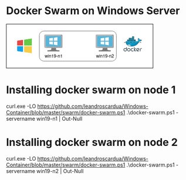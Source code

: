 # Docker Swarm on Windows Server

![alt text](https://github.com/leandroscardua/Windows-Container/blob/master/swarm/Untitled%20Diagram-Page-1.png)

# Installing docker swarm on node 1
curl.exe -LO https://github.com/leandroscardua/Windows-Container/blob/master/swarm/docker-swarm.ps1
.\docker-swarm.ps1 -servername win19-n1 | Out-Null

# Installing docker swarm on node 2
curl.exe -LO https://github.com/leandroscardua/Windows-Container/blob/master/swarm/docker-swarm.ps1
.\docker-swarm.ps1 -servername win19-n2 | Out-Null
